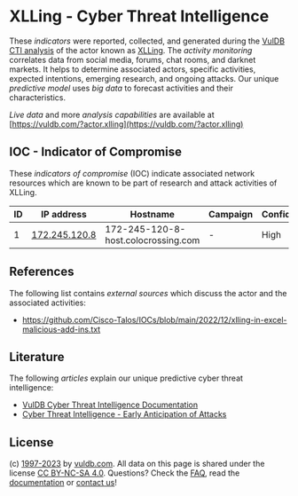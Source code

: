 # XLLing - Cyber Threat Intelligence

These _indicators_ were reported, collected, and generated during the [VulDB CTI analysis](https://vuldb.com/?kb.cti) of the actor known as [XLLing](https://vuldb.com/?actor.xlling). The _activity monitoring_ correlates data from social media, forums, chat rooms, and darknet markets. It helps to determine associated actors, specific activities, expected intentions, emerging research, and ongoing attacks. Our unique _predictive model_ uses _big data_ to forecast activities and their characteristics.

_Live data_ and more _analysis capabilities_ are available at [https://vuldb.com/?actor.xlling](https://vuldb.com/?actor.xlling)

## IOC - Indicator of Compromise

These _indicators of compromise_ (IOC) indicate associated network resources which are known to be part of research and attack activities of XLLing.

ID | IP address | Hostname | Campaign | Confidence
-- | ---------- | -------- | -------- | ----------
1 | [172.245.120.8](https://vuldb.com/?ip.172.245.120.8) | 172-245-120-8-host.colocrossing.com | - | High

## References

The following list contains _external sources_ which discuss the actor and the associated activities:

* https://github.com/Cisco-Talos/IOCs/blob/main/2022/12/xlling-in-excel-malicious-add-ins.txt

## Literature

The following _articles_ explain our unique predictive cyber threat intelligence:

* [VulDB Cyber Threat Intelligence Documentation](https://vuldb.com/?kb.cti)
* [Cyber Threat Intelligence - Early Anticipation of Attacks](https://www.scip.ch/en/?labs.20201022)

## License

(c) [1997-2023](https://vuldb.com/?kb.changelog) by [vuldb.com](https://vuldb.com/?kb.about). All data on this page is shared under the license [CC BY-NC-SA 4.0](https://creativecommons.org/licenses/by-nc-sa/4.0/). Questions? Check the [FAQ](https://vuldb.com/?kb.faq), read the [documentation](https://vuldb.com/?kb) or [contact us](https://vuldb.com/?contact)!
